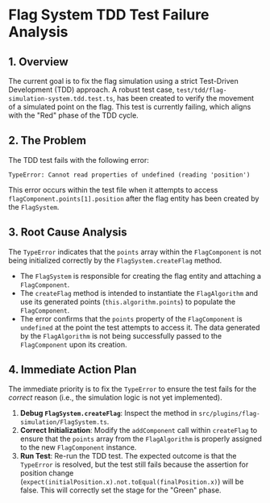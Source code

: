 # Flag System TDD Test Failure Analysis

## 1. Overview

The current goal is to fix the flag simulation using a strict Test-Driven Development (TDD) approach. A robust test case, `test/tdd/flag-simulation-system.tdd.test.ts`, has been created to verify the movement of a simulated point on the flag. This test is currently failing, which aligns with the "Red" phase of the TDD cycle.

## 2. The Problem

The TDD test fails with the following error:

```
TypeError: Cannot read properties of undefined (reading 'position')
```

This error occurs within the test file when it attempts to access `flagComponent.points[1].position` after the flag entity has been created by the `FlagSystem`.

## 3. Root Cause Analysis

The `TypeError` indicates that the `points` array within the `FlagComponent` is not being initialized correctly by the `FlagSystem.createFlag` method.

- The `FlagSystem` is responsible for creating the flag entity and attaching a `FlagComponent`.
- The `createFlag` method is intended to instantiate the `FlagAlgorithm` and use its generated points (`this.algorithm.points`) to populate the `FlagComponent`.
- The error confirms that the `points` property of the `FlagComponent` is `undefined` at the point the test attempts to access it. The data generated by the `FlagAlgorithm` is not being successfully passed to the `FlagComponent` upon its creation.

## 4. Immediate Action Plan

The immediate priority is to fix the `TypeError` to ensure the test fails for the *correct* reason (i.e., the simulation logic is not yet implemented).

1.  **Debug `FlagSystem.createFlag`**: Inspect the method in `src/plugins/flag-simulation/FlagSystem.ts`.
2.  **Correct Initialization**: Modify the `addComponent` call within `createFlag` to ensure that the `points` array from the `FlagAlgorithm` is properly assigned to the new `FlagComponent` instance.
3.  **Run Test**: Re-run the TDD test. The expected outcome is that the `TypeError` is resolved, but the test still fails because the assertion for position change (`expect(initialPosition.x).not.toEqual(finalPosition.x)`) will be false. This will correctly set the stage for the "Green" phase.
